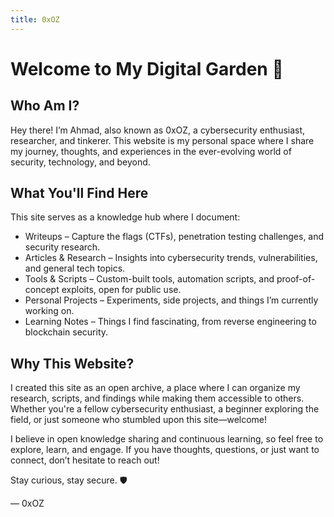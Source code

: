 ```yaml
---
title: 0xOZ
---
```


# Welcome to My Digital Garden 🌱


## Who Am I?

Hey there! I’m Ahmad, also known as 0xOZ, a cybersecurity enthusiast, researcher, and tinkerer. This website is my personal space where I share my journey, thoughts, and experiences in the ever-evolving world of security, technology, and beyond.

## What You'll Find Here

This site serves as a knowledge hub where I document:

- Writeups – Capture the flags (CTFs), penetration testing challenges, and security research.
- Articles & Research – Insights into cybersecurity trends, vulnerabilities, and general tech topics.
- Tools & Scripts – Custom-built tools, automation scripts, and proof-of-concept exploits, open for public use.
- Personal Projects – Experiments, side projects, and things I’m currently working on.
- Learning Notes – Things I find fascinating, from reverse engineering to blockchain security.

## Why This Website?

I created this site as an open archive, a place where I can organize my research, scripts, and findings while making them accessible to others. Whether you're a fellow cybersecurity enthusiast, a beginner exploring the field, or just someone who stumbled upon this site—welcome!

I believe in open knowledge sharing and continuous learning, so feel free to explore, learn, and engage. If you have thoughts, questions, or just want to connect, don’t hesitate to reach out!

Stay curious, stay secure. 🛡️

— 0xOZ

